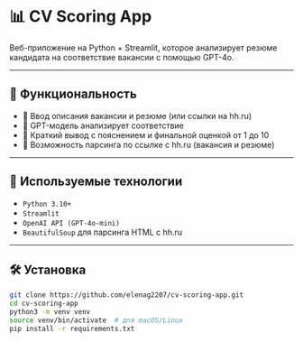 # 📊 CV Scoring App

Веб-приложение на Python + Streamlit, которое анализирует резюме кандидата на соответствие вакансии с помощью GPT-4o.

---

## 🚀 Функциональность

- 📌 Ввод описания вакансии и резюме (или ссылки на hh.ru)
- 🧠 GPT-модель анализирует соответствие
- 💬 Краткий вывод с пояснением и финальной оценкой от 1 до 10
- 🔗 Возможность парсинга по ссылке с hh.ru (вакансия и резюме)

---

## 🧰 Используемые технологии

- `Python 3.10+`
- `Streamlit`
- `OpenAI API (GPT-4o-mini)`
- `BeautifulSoup` для парсинга HTML с hh.ru

---

## 🛠 Установка

```bash
git clone https://github.com/elenag2207/cv-scoring-app.git
cd cv-scoring-app
python3 -m venv venv
source venv/bin/activate  # для macOS/Linux
pip install -r requirements.txt
